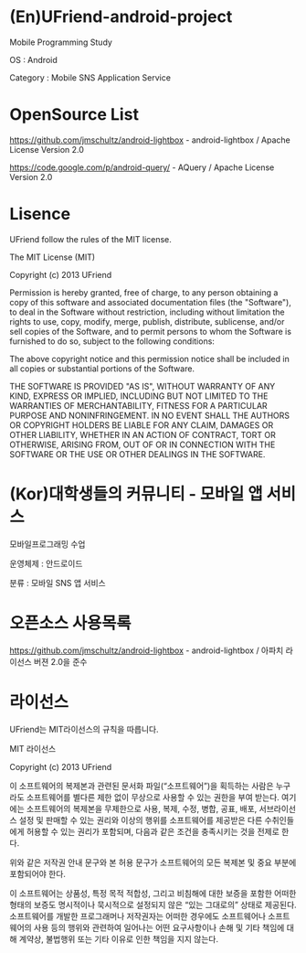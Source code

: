 (En)UFriend-android-project
=======================

Mobile Programming Study

OS : Android

Category : Mobile SNS Application Service

OpenSource List
=======================

https://github.com/jmschultz/android-lightbox - android-lightbox / Apache License Version 2.0

https://code.google.com/p/android-query/ - AQuery / Apache License Version 2.0

Lisence
=======================

UFriend follow the rules of the MIT license.

The MIT License (MIT)

Copyright (c) 2013 UFriend

Permission is hereby granted, free of charge, to any person obtaining a copy
of this software and associated documentation files (the "Software"), to deal
in the Software without restriction, including without limitation the rights
to use, copy, modify, merge, publish, distribute, sublicense, and/or sell
copies of the Software, and to permit persons to whom the Software is
furnished to do so, subject to the following conditions:

The above copyright notice and this permission notice shall be included in
all copies or substantial portions of the Software.

THE SOFTWARE IS PROVIDED "AS IS", WITHOUT WARRANTY OF ANY KIND, EXPRESS OR
IMPLIED, INCLUDING BUT NOT LIMITED TO THE WARRANTIES OF MERCHANTABILITY,
FITNESS FOR A PARTICULAR PURPOSE AND NONINFRINGEMENT. IN NO EVENT SHALL THE
AUTHORS OR COPYRIGHT HOLDERS BE LIABLE FOR ANY CLAIM, DAMAGES OR OTHER
LIABILITY, WHETHER IN AN ACTION OF CONTRACT, TORT OR OTHERWISE, ARISING FROM,
OUT OF OR IN CONNECTION WITH THE SOFTWARE OR THE USE OR OTHER DEALINGS IN
THE SOFTWARE.


(Kor)대학생들의 커뮤니티 - 모바일 앱 서비스
=======================

모바일프로그래밍 수업

운영체제 : 안드로이드

분류 : 모바일 SNS 앱 서비스

오픈소스 사용목록
=======================

https://github.com/jmschultz/android-lightbox - android-lightbox / 아파치 라이선스 버젼 2.0을 준수

라이선스
=======================

UFriend는 MIT라이선스의 규칙을 따릅니다.

MIT 라이선스

Copyright (c) 2013 UFriend
 
이 소프트웨어의 복제본과 관련된 문서화 파일(“소프트웨어”)을 
획득하는 사람은 누구라도 소프트웨어를 별다른 제한 없이 무상으로 
사용할 수 있는 권한을 부여 받는다. 여기에는 소프트웨어의 복제본을 
무제한으로 사용, 복제, 수정, 병합, 공표, 배포, 서브라이선스 설정 및 
판매할 수 있는 권리와 이상의 행위를 소프트웨어를 제공받은 
다른 수취인들에게 허용할 수 있는 권리가 포함되며, 다음과 같은 
조건을 충족시키는 것을 전제로 한다.
 
위와 같은 저작권 안내 문구와 본 허용 문구가 소프트웨어의 
모든 복제본 및 중요 부분에 포함되어야 한다.
 
이 소프트웨어는 상품성, 특정 목적 적합성, 그리고 비침해에 대한 
보증을 포함한 어떠한 형태의 보증도 명시적이나 묵시적으로 
설정되지 않은 “있는 그대로의” 상태로 제공된다.
소프트웨어를 개발한 프로그래머나 저작권자는 어떠한 경우에도 
소프트웨어나 소프트웨어의 사용 등의 행위와 관련하여 일어나는 
어떤 요구사항이나 손해 및 기타 책임에 대해 계약상, 불법행위 
또는 기타 이유로 인한 책임을 지지 않는다. 

